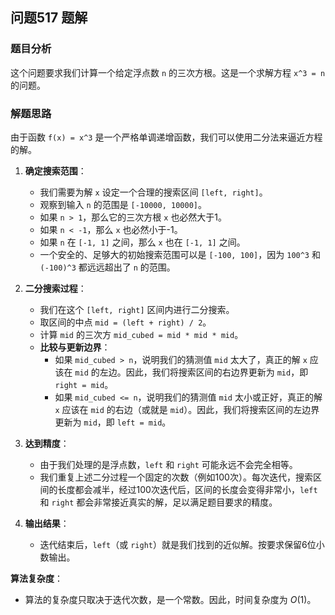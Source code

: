## 问题517 题解

### 题目分析

这个问题要求我们计算一个给定浮点数 `n` 的三次方根。这是一个求解方程 `x^3 = n` 的问题。

### 解题思路

由于函数 `f(x) = x^3` 是一个严格单调递增函数，我们可以使用二分法来逼近方程的解。

1.  **确定搜索范围**：
    -   我们需要为解 `x` 设定一个合理的搜索区间 `[left, right]`。
    -   观察到输入 `n` 的范围是 `[-10000, 10000]`。
    -   如果 `n > 1`，那么它的三次方根 `x` 也必然大于1。
    -   如果 `n < -1`，那么 `x` 也必然小于-1。
    -   如果 `n` 在 `[-1, 1]` 之间，那么 `x` 也在 `[-1, 1]` 之间。
    -   一个安全的、足够大的初始搜索范围可以是 `[-100, 100]`，因为 `100^3` 和 `(-100)^3` 都远远超出了 `n` 的范围。

2.  **二分搜索过程**：
    -   我们在这个 `[left, right]` 区间内进行二分搜索。
    -   取区间的中点 `mid = (left + right) / 2`。
    -   计算 `mid` 的三次方 `mid_cubed = mid * mid * mid`。
    -   **比较与更新边界**：
        -   如果 `mid_cubed > n`，说明我们的猜测值 `mid` 太大了，真正的解 `x` 应该在 `mid` 的左边。因此，我们将搜索区间的右边界更新为 `mid`，即 `right = mid`。
        -   如果 `mid_cubed <= n`，说明我们的猜测值 `mid` 太小或正好，真正的解 `x` 应该在 `mid` 的右边（或就是 `mid`）。因此，我们将搜索区间的左边界更新为 `mid`，即 `left = mid`。

3.  **达到精度**：
    -   由于我们处理的是浮点数，`left` 和 `right` 可能永远不会完全相等。
    -   我们重复上述二分过程一个固定的次数（例如100次）。每次迭代，搜索区间的长度都会减半，经过100次迭代后，区间的长度会变得非常小，`left` 和 `right` 都会非常接近真实的解，足以满足题目要求的精度。

4.  **输出结果**：
    -   迭代结束后，`left`（或 `right`）就是我们找到的近似解。按要求保留6位小数输出。

**算法复杂度**：
-   算法的复杂度只取决于迭代次数，是一个常数。因此，时间复杂度为 $O(1)$。
